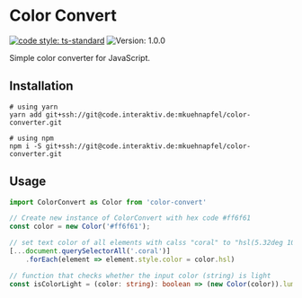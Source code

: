 # Color Convert

[![code style: ts-standard](https://img.shields.io/badge/code%20style-ts--standard-blue)](https://standardjs.com/)
![Version: 1.0.0](https://img.shields.io/badge/version-1.0.0-242424)

Simple color converter for JavaScript.


## Installation

```shell
# using yarn
yarn add git+ssh://git@code.interaktiv.de:mkuehnapfel/color-converter.git

# using npm
npm i -S git+ssh://git@code.interaktiv.de:mkuehnapfel/color-converter.git
```


## Usage

```typescript
import ColorConvert as Color from 'color-convert'

// Create new instance of ColorConvert with hex code #ff6f61
const color = new Color('#ff6f61');

// set text color of all elements with calss "coral" to "hsl(5.32deg 100% 69.02%)"
[...document.querySelectorAll('.coral')]
    .forEach(element => element.style.color = color.hsl)

// function that checks whether the input color (string) is light
const isColorLight = (color: string): boolean => (new Color(color)).luminance > 0.5
```